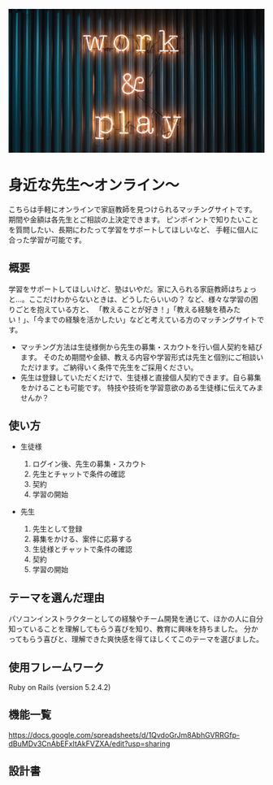 ![work_and_play](app/assets/images/work_and_play.jpg)


# 身近な先生～オンライン～
  こちらは手軽にオンラインで家庭教師を見つけられるマッチングサイトです。
  期間や金額は各先生とご相談の上決定できます。
  ピンポイントで知りたいことを質問したい、長期にわたって学習をサポートしてほしいなど、
  手軽に個人に合った学習が可能です。

## 概要
  学習をサポートしてほしいけど、塾はいやだ。家に入られる家庭教師はちょっと…。ここだけわからないときは、どうしたらいいの？
  など、様々な学習の困りごとを抱えている方と、
  「教えることが好き！」「教える経験を積みたい！」、「今までの経験を活かしたい」などと考えている方のマッチングサイトです。
  
  * マッチング方法は生徒様側から先生の募集・スカウトを行い個人契約を結びます。
  そのため期間や金額、教える内容や学習形式は先生と個別にご相談いただけます。ご納得いく条件で先生をご採用ください。
  * 先生は登録していただくだけで、生徒様と直接個人契約できます。自ら募集をかけることも可能です。
  特技や技術を学習意欲のある生徒様に伝えてみませんか？
  
## 使い方
  * 生徒様
    1. ログイン後、先生の募集・スカウト
    2. 先生とチャットで条件の確認
    3. 契約
    4. 学習の開始
   
  * 先生
    1. 先生として登録
    2. 募集をかける、案件に応募する
    3. 生徒様とチャットで条件の確認
    4. 契約
    5. 学習の開始

## テーマを選んだ理由
  パソコンインストラクターとしての経験やチーム開発を通じて、ほかの人に自分知っていることを理解してもらう喜びを知り、教育に興味を持ちました。
  分かってもらう喜びと、理解できた爽快感を得てほしくてこのテーマを選びました。

## 使用フレームワーク
   Ruby on Rails (version 5.2.4.2)

## 機能一覧
   https://docs.google.com/spreadsheets/d/1QvdoGrJm8AbhGVRRGfp-dBuMDv3CnAbEFxItAkFVZXA/edit?usp=sharing 

## 設計書
   
